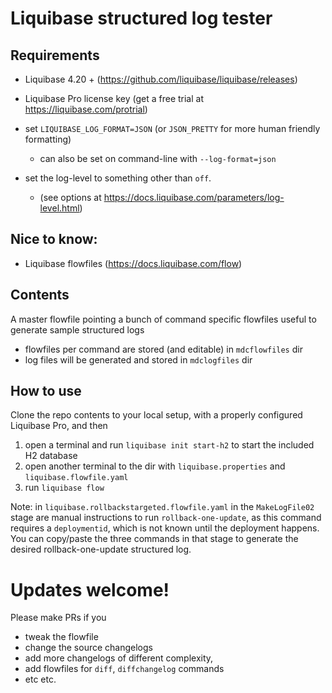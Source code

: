# Liquibase structured log tester


## Requirements
* Liquibase 4.20 + (https://github.com/liquibase/liquibase/releases)
* Liquibase Pro license key (get a free trial at https://liquibase.com/protrial)
* set `LIQUIBASE_LOG_FORMAT=JSON` (or `JSON_PRETTY` for more human friendly formatting)
  * can also be set on command-line with `--log-format=json`

* set the log-level to something other than `off`.
  * (see options at https://docs.liquibase.com/parameters/log-level.html)

## Nice to know:
* Liquibase flowfiles (https://docs.liquibase.com/flow)


## Contents
A master flowfile pointing a bunch of command specific flowfiles useful to generate sample structured logs

* flowfiles per command are stored (and editable) in `mdcflowfiles` dir
* log files will be generated and stored in `mdclogfiles` dir

## How to use
Clone the repo contents to your local setup, with a properly configured Liquibase Pro, and then 
1. open a terminal and run `liquibase init start-h2` to start the included H2 database
2. open another terminal to the dir with `liquibase.properties` and `liquibase.flowfile.yaml`
3. run `liquibase flow`

Note: in `liquibase.rollbackstargeted.flowfile.yaml` in the `MakeLogFile02` stage are manual instructions to run `rollback-one-update`, as this command requires a `deploymentid`, which is not known until the deployment happens. You can copy/paste the three commands in that stage to generate the desired rollback-one-update structured log.




# Updates welcome!
Please make PRs if you 
* tweak the flowfile
* change the source changelogs
* add more changelogs of different complexity,
* add flowfiles for `diff`, `diffchangelog` commands
* etc etc. 
